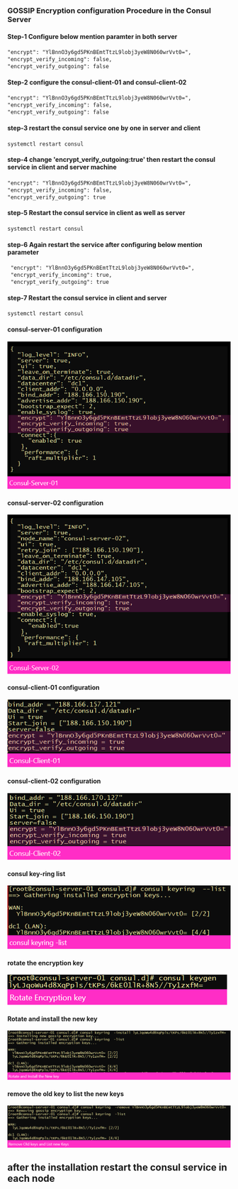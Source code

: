 <h3>GOSSIP Encryption configuration Procedure in the Consul Server</h3> 

<h4>Step-1 Configure below mention paramter in  both server </h4> 
 
    "encrypt": "YlBnnO3y6gd5PKnBEmtTtzL9lobj3yeW8N060wrVvt0=",
    "encrypt_verify_incoming": false,
    "encrypt_verify_outgoing": false  

<h4>Step-2 configure the consul-client-01 and consul-client-02 </h4>
  
    "encrypt": "YlBnnO3y6gd5PKnBEmtTtzL9lobj3yeW8N060wrVvt0=",
    "encrypt_verify_incoming": false, 
    "encrypt_verify_outgoing": false
  
<h4>step-3 restart the consul service one by one in server and client</h4>
  
    systemctl restart consul   
  
<h4>step-4 change 'encrypt_verify_outgoing:true' then restart the consul service in client and server machine </h4> 
  
    "encrypt": "YlBnnO3y6gd5PKnBEmtTtzL9lobj3yeW8N060wrVvt0=",
    "encrypt_verify_incoming": false, 
    "encrypt_verify_outgoing": true
  
<h4>step-5 Restart the consul service in client as well as server</h4> 
  
    systemctl restart consul
  
<h4>step-6 Again restart the service after configuring below mention parameter</h4>
 
     "encrypt": "YlBnnO3y6gd5PKnBEmtTtzL9lobj3yeW8N060wrVvt0=",
     "encrypt_verify_incoming": true, 
     "encrypt_verify_outgoing": true
 
<h4>step-7  Restart the consul service in client and server</h4> 
 
    systemctl restart consul



<h4>consul-server-01 configuration</h4> 

![image](https://github.com/vijayendrar/devsecops/blob/main/Hashicorp/Consul/gossip/consul-server-01.png)



<h4>consul-server-02 configuration</h4> 

![image](https://github.com/vijayendrar/devsecops/blob/main/Hashicorp/Consul/gossip/consul-server-02.png)




<h4>consul-client-01 configuration</h4> 

![image](https://github.com/vijayendrar/devsecops/blob/main/Hashicorp/Consul/gossip/consul-client-01.png)




<h4>consul-client-02 configuration</h4> 

![image](https://github.com/vijayendrar/devsecops/blob/main/Hashicorp/Consul/gossip/consul-client-02.png)




<h4>consul key-ring list</h4> 

![image](https://github.com/vijayendrar/devsecops/blob/main/Hashicorp/Consul/gossip/consul%20keyring.png)


<h4>rotate the encryption key</h4> 

![image](https://github.com/vijayendrar/devsecops/blob/main/Hashicorp/Consul/gossip/rotate.png)



<h4>Rotate and install the new key </h4> 

![image](https://github.com/vijayendrar/devsecops/blob/main/Hashicorp/Consul/gossip/new%20kwy.png)




<h4>remove the old key to list the new keys</h4> 

![image](https://github.com/vijayendrar/devsecops/blob/main/Hashicorp/Consul/gossip/remove%20the%20keys.png)





<h2> after the installation restart the consul service in each node </h2>

















